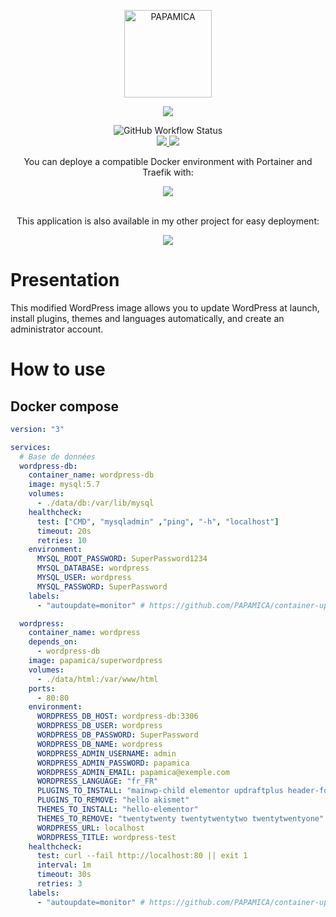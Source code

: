 <p align="center">
  <a href="https://papamica.com">
    <img src="https://zupimages.net/up/20/04/7vtd.png" width="140px" alt="PAPAMICA" />
  </a>
</p>

<p align="center">
  <a href="#"><img src="https://readme-typing-svg.herokuapp.com?center=true&vCenter=true&lines=Super-WordPress;"></a>
</p>
<p align="center">
    <img alt="GitHub Workflow Status" src="https://img.shields.io/github/workflow/status/PAPAMICA/SuperWordPress/ci?label=Build%20image%20and%20push%20to%20DockerHub&logo=docker&logoColor=white&style=for-the-badge">
    <br />
    <a href="https://www.docker.com/"><img src="https://img.shields.io/badge/docker-%232496ED.svg?style=for-the-badge&logo=docker&logoColor=white"> </a>
    <a href="https://www.wordpress.org/"><img src="https://img.shields.io/badge/wordpress-%2321759B.svg?style=for-the-badge&logo=wordpress&logoColor=white"> </a>
    <br />
</p>

<div align="center">
You can deploye a compatible Docker environment with Portainer and Traefik with:
<p align="center">
  <a href="https://github.com/PAPAMICA/docker-environment"><img src="https://img.shields.io/badge/docker_environment-%2300B8FC.svg?style=for-the-badge&logo=github&logoColor=white"></a>
</p>
<br />
This application is also available in my other project for easy deployment:
<p align="center">
  <a href="https://github.com/PAPAMICA/docker-compose-collection"><img src="https://img.shields.io/badge/docker_compose_collection-%2300B8FC.svg?style=for-the-badge&logo=github&logoColor=white"></a>
</p>
</div>

# Presentation
This modified WordPress image allows you to update WordPress at launch, install plugins, themes and languages automatically, and create an administrator account.
# How to use
## Docker compose
```yaml
version: "3"

services:
  # Base de données
  wordpress-db:
    container_name: wordpress-db
    image: mysql:5.7
    volumes:
      - ./data/db:/var/lib/mysql
    healthcheck:
      test: ["CMD", "mysqladmin" ,"ping", "-h", "localhost"]
      timeout: 20s
      retries: 10
    environment:
      MYSQL_ROOT_PASSWORD: SuperPassword1234
      MYSQL_DATABASE: wordpress
      MYSQL_USER: wordpress
      MYSQL_PASSWORD: SuperPassword
    labels:
      - "autoupdate=monitor" # https://github.com/PAPAMICA/container-updater

  wordpress:
    container_name: wordpress
    depends_on:
      - wordpress-db
    image: papamica/superwordpress
    volumes:
      - ./data/html:/var/www/html
    ports:
      - 80:80
    environment:
      WORDPRESS_DB_HOST: wordpress-db:3306
      WORDPRESS_DB_USER: wordpress
      WORDPRESS_DB_PASSWORD: SuperPassword
      WORDPRESS_DB_NAME: wordpress
      WORDPRESS_ADMIN_USERNAME: admin
      WORDPRESS_ADMIN_PASSWORD: papamica
      WORDPRESS_ADMIN_EMAIL: papamica@exemple.com
      WORDPRESS_LANGUAGE: "fr_FR"
      PLUGINS_TO_INSTALL: "mainwp-child elementor updraftplus header-footer-elementor envato-elements include-matomo jetpack wp-mail-smtp wordpress-seo duplicate-post autoptimize contact-form-7"
      PLUGINS_TO_REMOVE: "hello akismet"
      THEMES_TO_INSTALL: "hello-elementor"
      THEMES_TO_REMOVE: "twentytwenty twentytwentytwo twentytwentyone"
      WORDPRESS_URL: localhost
      WORDPRESS_TITLE: wordpress-test
    healthcheck:
      test: curl --fail http://localhost:80 || exit 1
      interval: 1m
      timeout: 30s
      retries: 3
    labels:
      - "autoupdate=monitor" # https://github.com/PAPAMICA/container-updater
```


